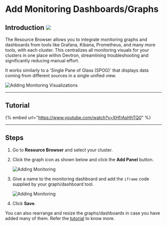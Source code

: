 # Add Monitoring Dashboards/Graphs

## Introduction [![](https://devtron-public-asset.s3.us-east-2.amazonaws.com/images/elements/EnterpriseTag.svg)](https://devtron.ai/pricing)

The Resource Browser allows you to integrate monitoring graphs and dashboards from tools like Grafana, Kibana, Prometheus, and many more tools, with each cluster. This centralizes all monitoring visuals for your clusters in one place within Devtron, streamlining troubleshooting and significantly reducing manual effort.

It works similarly to a 'Single Pane of Glass (SPOG)' that displays data coming from different sources in a single unified view.

![Adding Monitoring Visualizations](https://devtron-public-asset.s3.us-east-2.amazonaws.com/images/kubernetes-resource-browser/monitoring-graphs.gif)

***

## Tutorial

{% embed url="https://www.youtube.com/watch?v=XHfrAsHhTQ0" %}

***

## Steps

1. Go to **Resource Browser** and select your cluster.
2.  Click the graph icon as shown below and click the **Add Panel** button.

    ![Adding Monitoring](https://devtron-public-asset.s3.us-east-2.amazonaws.com/images/kubernetes-resource-browser/add-graph1.jpg)
3.  Give a name to the monitoring dashboard and add the `iframe` code supplied by your graph/dashboard tool.

    ![Adding Monitoring](https://devtron-public-asset.s3.us-east-2.amazonaws.com/images/kubernetes-resource-browser/fields-filled.jpg)
4. Click **Save**.

You can also rearrange and resize the graphs/dashboards in case you have added many of them. Refer the [tutorial](monitoring-graphs.md#tutorial) to know more.
